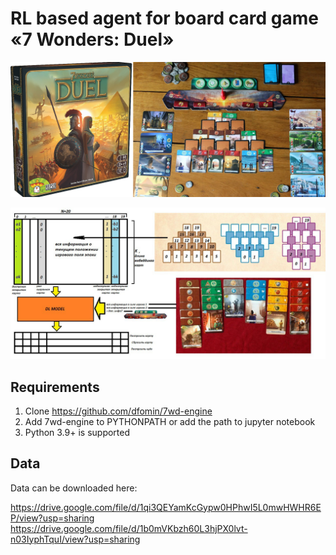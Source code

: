 # RL based agent for board card game «‎7 Wonders: Duel»


![](demo/7wd_1.png)

![](demo/7wd_2.png)

## Requirements

1. Clone https://github.com/dfomin/7wd-engine
2. Add 7wd-engine to PYTHONPATH or add the path to jupyter notebook
3. Python 3.9+ is supported

## Data

Data can be downloaded here:

https://drive.google.com/file/d/1qi3QEYamKcGypw0HPhwI5L0mwHWHR6EP/view?usp=sharing
https://drive.google.com/file/d/1b0mVKbzh60L3hjPX0lvt-n03IyphTquI/view?usp=sharing
